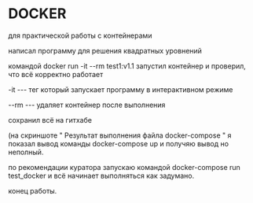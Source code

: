 # DOCKER


для практической работы с контейнерами

написал программу для решения квадратных уровнений

командой docker run -it --rm test1:v1.1 запустил контейнер и проверил, что всё корректно работает 

-it  ---   тег который запускает программу в интерактивном режиме

--rm  ---  удаляет контейнер после выполнения

сохранил всё на гитхабе


(на скриншоте " Результат выполнения файла docker-compose " я показал вывод команды docker-compose up и получяю вывод но неполный.

по рекомендации куратора запускаю командой docker-compose run test_docker
и всё начинает выполняться как задумано.

конец работы.
